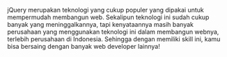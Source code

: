 jQuery merupakan teknologi yang cukup populer yang dipakai untuk mempermudah membangun web. Sekalipun teknologi ini sudah cukup banyak yang meninggalkannya, tapi kenyataannya masih banyak perusahaan yang menggunakan teknologi ini dalam membangun webnya, terlebih perusahaan di Indonesia. Sehingga dengan memiliki skill ini, kamu bisa bersaing dengan banyak web developer lainnya!
